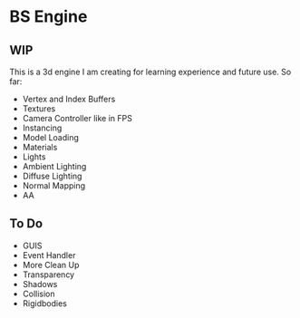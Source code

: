 # BS Engine

## WIP

This is a 3d engine I am creating for learning experience and future use.
So far:
* Vertex and Index Buffers
* Textures
* Camera Controller like in FPS
* Instancing
* Model Loading
* Materials
* Lights
* Ambient Lighting
* Diffuse Lighting
* Normal Mapping
* AA

## To Do
* GUIS
* Event Handler
* More Clean Up
* Transparency
* Shadows
* Collision
* Rigidbodies